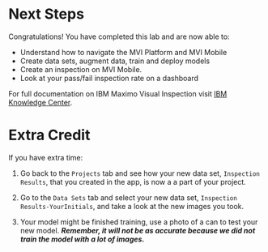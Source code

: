 

# Next Steps

Congratulations! You have completed this lab and are now able to:

- Understand how to navigate the MVI Platform and MVI Mobile
- Create data sets, augment data, train and deploy models 
- Create an inspection on MVI Mobile.
- Look at your pass/fail inspection rate on a dashboard


For full documentation on IBM Maximo Visual Inspection visit [IBM Knowledge Center](https://www.ibm.com/support/knowledgecenter/en/SSRU69_1.3.0/base/vision_overview.html).

# Extra Credit

If you have extra time:

1. Go back to the `Projects` tab and see how your new data set, `Inspection Results`, that you created in the app, is now a a part of your project.

2. Go to the `Data Sets` tab and select your new data set, `Inspection Results-YourInitials`, and take a look at the new images you took. 

3. Your model might be finished training, use a photo of a can to test your new model. <b>*Remember, it will not be as accurate because we did not train the model with a lot of images.*</b>














